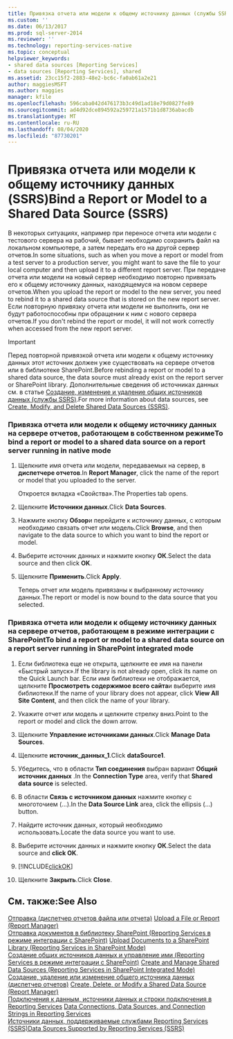 ```yaml
---
title: Привязка отчета или модели к общему источнику данных (службы SSRS) | Документы Майкрософт
ms.custom: ''
ms.date: 06/13/2017
ms.prod: sql-server-2014
ms.reviewer: ''
ms.technology: reporting-services-native
ms.topic: conceptual
helpviewer_keywords:
- shared data sources [Reporting Services]
- data sources [Reporting Services], shared
ms.assetid: 23cc15f2-2883-48e2-bc6c-fa0ab61a2e21
author: maggiesMSFT
ms.author: maggies
manager: kfile
ms.openlocfilehash: 596caba042d476173b3c49d1ad18e79d0827fe89
ms.sourcegitcommit: ad4d92dce894592a259721a1571b1d8736abacdb
ms.translationtype: MT
ms.contentlocale: ru-RU
ms.lasthandoff: 08/04/2020
ms.locfileid: "87730201"
---
```

# <a name="bind-a-report-or-model-to-a-shared-data-source-ssrs"></a><span data-ttu-id="39768-102">Привязка отчета или модели к общему источнику данных (SSRS)</span><span class="sxs-lookup"><span data-stu-id="39768-102">Bind a Report or Model to a Shared Data Source (SSRS)</span></span>
  <span data-ttu-id="39768-103">В некоторых ситуациях, например при переносе отчета или модели с тестового сервера на рабочий, бывает необходимо сохранить файл на локальном компьютере, а затем передать его на другой сервер отчетов.</span><span class="sxs-lookup"><span data-stu-id="39768-103">In some situations, such as when you move a report or model from a test server to a production server, you might want to save the file to your local computer and then upload it to a different report server.</span></span> <span data-ttu-id="39768-104">При передаче отчета или модели на новый сервер необходимо повторно привязать его к общему источнику данных, находящемуся на новом сервере отчетов.</span><span class="sxs-lookup"><span data-stu-id="39768-104">When you upload the report or model to the new server, you need to rebind it to a shared data source that is stored on the new report server.</span></span> <span data-ttu-id="39768-105">Если повторную привязку отчета или модели не выполнить, они не будут работоспособны при обращении к ним с нового сервера отчетов.</span><span class="sxs-lookup"><span data-stu-id="39768-105">If you don't rebind the report or model, it will not work correctly when accessed from the new report server.</span></span>  
  
> [!IMPORTANT]  
>  <span data-ttu-id="39768-106">Перед повторной привязкой отчета или модели к общему источнику данных этот источник должен уже существовать на сервере отчетов или в библиотеке SharePoint.</span><span class="sxs-lookup"><span data-stu-id="39768-106">Before rebinding a report or model to a shared data source, the data source must already exist on the report server or SharePoint library.</span></span> <span data-ttu-id="39768-107">Дополнительные сведения об источниках данных см. в статье [Создание, изменение и удаление общих источников данных (службы SSRS)](create-modify-and-delete-shared-data-sources-ssrs.md).</span><span class="sxs-lookup"><span data-stu-id="39768-107">For more information about data sources, see [Create, Modify, and Delete Shared Data Sources &#40;SSRS&#41;](create-modify-and-delete-shared-data-sources-ssrs.md).</span></span>  
  
### <a name="to-bind-a-report-or-model-to-a-shared-data-source-on-a-report-server-running-in-native-mode"></a><span data-ttu-id="39768-108">Привязка отчета или модели к общему источнику данных на сервере отчетов, работающем в собственном режиме</span><span class="sxs-lookup"><span data-stu-id="39768-108">To bind a report or model to a shared data source on a report server running in native mode</span></span>  
  
1.  <span data-ttu-id="39768-109">Щелкните имя отчета или модели, передаваемых на сервер, в **диспетчере отчетов**.</span><span class="sxs-lookup"><span data-stu-id="39768-109">In **Report Manager**, click the name of the report or model that you uploaded to the server.</span></span>  
  
     <span data-ttu-id="39768-110">Откроется вкладка «Свойства».</span><span class="sxs-lookup"><span data-stu-id="39768-110">The Properties tab opens.</span></span>  
  
2.  <span data-ttu-id="39768-111">Щелкните **Источники данных**.</span><span class="sxs-lookup"><span data-stu-id="39768-111">Click **Data Sources**.</span></span>  
  
3.  <span data-ttu-id="39768-112">Нажмите кнопку **Обзор**и перейдите к источнику данных, с которым необходимо связать отчет или модель.</span><span class="sxs-lookup"><span data-stu-id="39768-112">Click **Browse**, and then navigate to the data source to which you want to bind the report or model.</span></span>  
  
4.  <span data-ttu-id="39768-113">Выберите источник данных и нажмите кнопку **ОК**.</span><span class="sxs-lookup"><span data-stu-id="39768-113">Select the data source and then click **OK**.</span></span>  
  
5.  <span data-ttu-id="39768-114">Щелкните **Применить**.</span><span class="sxs-lookup"><span data-stu-id="39768-114">Click **Apply**.</span></span>  
  
     <span data-ttu-id="39768-115">Теперь отчет или модель привязаны к выбранному источнику данных.</span><span class="sxs-lookup"><span data-stu-id="39768-115">The report or model is now bound to the data source that you selected.</span></span>  
  
### <a name="to-bind-a-report-or-model-to-a-shared-data-source-on-a-report-server-running-in-sharepoint-integrated-mode"></a><span data-ttu-id="39768-116">Привязка отчета или модели к общему источнику данных на сервере отчетов, работающем в режиме интеграции с SharePoint</span><span class="sxs-lookup"><span data-stu-id="39768-116">To bind a report or model to a shared data source on a report server running in SharePoint integrated mode</span></span>  
  
1.  <span data-ttu-id="39768-117">Если библиотека еще не открыта, щелкните ее имя на панели «Быстрый запуск».</span><span class="sxs-lookup"><span data-stu-id="39768-117">If the library is not already open, click its name on the Quick Launch bar.</span></span> <span data-ttu-id="39768-118">Если имя библиотеки не отображается, щелкните **Просмотреть содержимое всего сайта**и выберите имя библиотеки.</span><span class="sxs-lookup"><span data-stu-id="39768-118">If the name of your library does not appear, click **View All Site Content**, and then click the name of your library.</span></span>  
  
2.  <span data-ttu-id="39768-119">Укажите отчет или модель и щелкните стрелку вниз.</span><span class="sxs-lookup"><span data-stu-id="39768-119">Point to the report or model and click the down arrow.</span></span>  
  
3.  <span data-ttu-id="39768-120">Щелкните **Управление источниками данных**.</span><span class="sxs-lookup"><span data-stu-id="39768-120">Click **Manage Data Sources**.</span></span>  
  
4.  <span data-ttu-id="39768-121">Щелкните **источник_данных_1**.</span><span class="sxs-lookup"><span data-stu-id="39768-121">Click **dataSource1**.</span></span>  
  
5.  <span data-ttu-id="39768-122">Убедитесь, что в области **Тип соединения** выбран вариант **Общий источник данных** .</span><span class="sxs-lookup"><span data-stu-id="39768-122">In the **Connection Type** area, verify that **Shared data source** is selected.</span></span>  
  
6.  <span data-ttu-id="39768-123">В области **Связь с источником данных** нажмите кнопку с многоточием (...).</span><span class="sxs-lookup"><span data-stu-id="39768-123">In the **Data Source Link** area, click the ellipsis (...) button.</span></span>  
  
7.  <span data-ttu-id="39768-124">Найдите источник данных, который необходимо использовать.</span><span class="sxs-lookup"><span data-stu-id="39768-124">Locate the data source you want to use.</span></span>  
  
8.  <span data-ttu-id="39768-125">Выберите источник данных и нажмите кнопку **ОК**.</span><span class="sxs-lookup"><span data-stu-id="39768-125">Select the data source and **click OK**.</span></span>  
  
9. [!INCLUDE[clickOK](../../includes/clickok-md.md)]  
  
10. <span data-ttu-id="39768-126">Щелкните **Закрыть**.</span><span class="sxs-lookup"><span data-stu-id="39768-126">Click **Close**.</span></span>  
  
## <a name="see-also"></a><span data-ttu-id="39768-127">См. также:</span><span class="sxs-lookup"><span data-stu-id="39768-127">See Also</span></span>  
 <span data-ttu-id="39768-128">[Отправка &#40;диспетчер отчетов файла или отчета&#41;](../reports/upload-a-file-or-report-report-manager.md) </span><span class="sxs-lookup"><span data-stu-id="39768-128">[Upload a File or Report &#40;Report Manager&#41;](../reports/upload-a-file-or-report-report-manager.md) </span></span>  
 <span data-ttu-id="39768-129">[Отправка документов в библиотеку SharePoint &#40;Reporting Services в режиме интеграции с SharePoint&#41;](../upload-documents-to-a-sharepoint-library-reporting-services-in-sharepoint-mode.md) </span><span class="sxs-lookup"><span data-stu-id="39768-129">[Upload Documents to a SharePoint Library &#40;Reporting Services in SharePoint Mode&#41;](../upload-documents-to-a-sharepoint-library-reporting-services-in-sharepoint-mode.md) </span></span>  
 <span data-ttu-id="39768-130">[Создание общих источников данных и управление ими &#40;Reporting Services в режиме интеграции с SharePoint&#41;](../create-manage-shared-data-sources-reporting-services-sharepoint-integrated-mode.md) </span><span class="sxs-lookup"><span data-stu-id="39768-130">[Create and Manage Shared Data Sources &#40;Reporting Services in SharePoint Integrated Mode&#41;](../create-manage-shared-data-sources-reporting-services-sharepoint-integrated-mode.md) </span></span>  
 <span data-ttu-id="39768-131">[Создание, удаление или изменение общего источника данных &#40;диспетчер отчетов&#41;](../create-delete-or-modify-a-shared-data-source-report-manager.md) </span><span class="sxs-lookup"><span data-stu-id="39768-131">[Create, Delete, or Modify a Shared Data Source &#40;Report Manager&#41;](../create-delete-or-modify-a-shared-data-source-report-manager.md) </span></span>  
 <span data-ttu-id="39768-132">[Подключения к данным, источники данных и строки подключения в Reporting Services](../data-connections-data-sources-and-connection-strings-in-reporting-services.md) </span><span class="sxs-lookup"><span data-stu-id="39768-132">[Data Connections, Data Sources, and Connection Strings in Reporting Services](../data-connections-data-sources-and-connection-strings-in-reporting-services.md) </span></span>  
 [<span data-ttu-id="39768-133">Источники данных, поддерживаемые службами Reporting Services (SSRS)</span><span class="sxs-lookup"><span data-stu-id="39768-133">Data Sources Supported by Reporting Services &#40;SSRS&#41;</span></span>](../create-deploy-and-manage-mobile-and-paginated-reports.md)  
  
  
